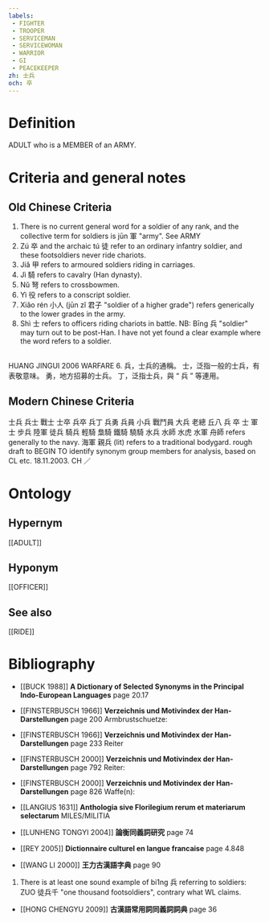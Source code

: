 ```yaml
---
labels: 
 - FIGHTER
 - TROOPER
 - SERVICEMAN
 - SERVICEWOMAN
 - WARRIOR
 - GI
 - PEACEKEEPER
zh: 士兵
och: 卒
---
```


# Definition
ADULT who is a MEMBER of an ARMY.
# Criteria and general notes
## Old Chinese Criteria
1. There is no current general word for a soldier of any rank, and the collective term for soldiers is jūn 軍 "army". See ARMY
2. Zú 卒 and the archaic tú 徒 refer to an ordinary infantry soldier, and these footsoldiers never ride chariots.
3. Jiǎ 甲 refers to armoured soldiers riding in carriages.
4. Jì 騎 refers to cavalry (Han dynasty).
5. Nǔ 弩 refers to crossbowmen.
6. Yì 役 refers to a conscript soldier.
7. Xiǎo rén 小人 (jūn zǐ 君子 "soldier of a higher grade") refers generically to the lower grades in the army.
8. Shì 士 refers to officers riding chariots in battle.
NB: Bīng 兵 "soldier" may turn out to be post-Han. I have not yet found a clear example where the word refers to a soldier.
## 
HUANG JINGUI 2006
WARFARE 6.
兵，士兵的通稱。
士，泛指一般的士兵，有表敬意味。
勇，地方招募的士兵。
丁，泛指士兵，與 “ 兵 ” 等連用。
## Modern Chinese Criteria
士兵
兵士
戰士
士卒
兵卒
兵丁
兵勇
兵員
小兵
戰鬥員
大兵
老總
丘八
兵
卒
士
軍士
步兵
陸軍
徒兵
騎兵
輕騎
梟騎
鐵騎
驍騎
水兵
水師
水虎
水軍
舟師 refers generally to the navy.
海軍
親兵 (lit) refers to a traditional bodygard.
rough draft to BEGIN TO identify synonym group members for analysis, based on CL etc. 18.11.2003. CH ／
# Ontology

## Hypernym
[[ADULT]]
## Hyponym
[[OFFICER]]
## See also
[[RIDE]]
# Bibliography
- [[BUCK 1988]]
**A Dictionary of Selected Synonyms in the Principal Indo-European Languages** page 20.17

- [[FINSTERBUSCH 1966]]
**Verzeichnis und Motivindex der Han-Darstellungen** page 200
Armbrustschuetze:
- [[FINSTERBUSCH 1966]]
**Verzeichnis und Motivindex der Han-Darstellungen** page 233
Reiter
- [[FINSTERBUSCH 2000]]
**Verzeichnis und Motivindex der Han-Darstellungen** page 792
Reiter:
- [[FINSTERBUSCH 2000]]
**Verzeichnis und Motivindex der Han-Darstellungen** page 826
Waffe(n):
- [[LANGIUS 1631]]
**Anthologia sive Florilegium rerum et materiarum selectarum** 
MILES/MILITIA
- [[LUNHENG TONGYI 2004]]
**論衡同義詞研究** page 74

- [[REY 2005]]
**Dictionnaire culturel en langue francaise** page 4.848

- [[WANG LI 2000]]
**王力古漢語字典** page 90
1. There is at least one sound example of bi1ng 兵 referring to soldiers: ZUO 徒兵千 "one thousand footsoldiers", contrary what WL claims.
- [[HONG CHENGYU 2009]]
**古漢語常用詞同義詞詞典** page 36
